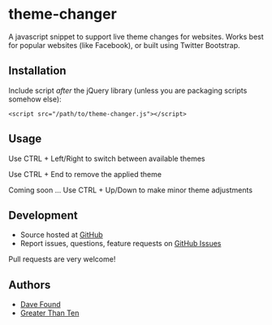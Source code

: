 # theme-changer

A javascript snippet to support live theme changes for websites. Works best for popular websites (like Facebook), or built using Twitter Bootstrap.

## Installation

Include script *after* the jQuery library (unless you are packaging scripts somehow else):

    <script src="/path/to/theme-changer.js"></script>

## Usage

Use CTRL + Left/Right to switch between available themes

Use CTRL + End to remove the applied theme

Coming soon ... Use CTRL + Up/Down to make minor theme adjustments

## Development

- Source hosted at [GitHub](https://github.com/greaterthanten/theme-changer)
- Report issues, questions, feature requests on [GitHub Issues](https://github.com/greaterthanten/theme-changer/issues)

Pull requests are very welcome!

## Authors

- [Dave Found](https://github.com/davefound)
- [Greater Than Ten](https://github.com/greaterthanten)